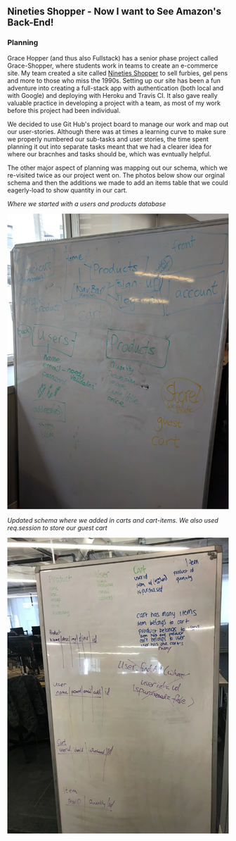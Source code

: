 ## Nineties Shopper - Now I want to See Amazon's Back-End!

### Planning

Grace Hopper (and thus also Fullstack) has a senior phase project called Grace-Shopper, where students work in teams to create an e-commerce site.  My team created a site called [Nineties Shopper](https://nineties-shopper.herokuapp.com) to sell furbies, gel pens and more to those who miss the 1990s. Setting up our site has been a fun adventure into creating a full-stack app with authentication (both local and with Google) and deploying with Heroku and Travis CI.   It also gave really valuable practice in developing a project with a team, as most of my work before this project had been individual. 

We decided to use Git Hub's project board to manage our work and map out our user-stories.  Although there was at times a learning curve to make sure we properly numbered our sub-tasks and user stories, the time spent planning it out into separate tasks meant that we had a clearer idea for where our bracnhes and tasks should be, which was evntually helpful. 

The other major aspect of planning was mapping out our schema, which we re-visited twice as our project went on.  The photos below show our orginal schema and then the additions we made to add an items table that we could eagerly-load to show quantity in our cart. 

*Where we started with a users and products database*

![image](public/Schema2.jpg)

*Updated schema where we added in carts and cart-items.  We also used req.session to store our guest cart*

![image](public/Schema1.jpg)
